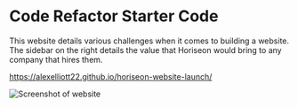 # Code Refactor Starter Code

This website details various challenges when it comes to building a website. The sidebar on the right details the value that Horiseon would bring to any company that hires them.  

https://alexelliott22.github.io/horiseon-website-launch/

![Screenshot of website](images/screenshot.png)